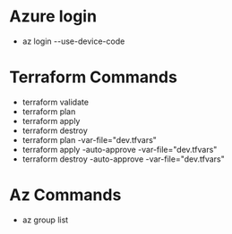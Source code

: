 # Azure login

- az login --use-device-code

# Terraform Commands

- terraform validate
- terraform plan
- terraform apply
- terraform destroy
- terraform plan -var-file="dev.tfvars"
- terraform apply -auto-approve -var-file="dev.tfvars"
- terraform destroy -auto-approve -var-file="dev.tfvars"

# Az Commands

- az group list
